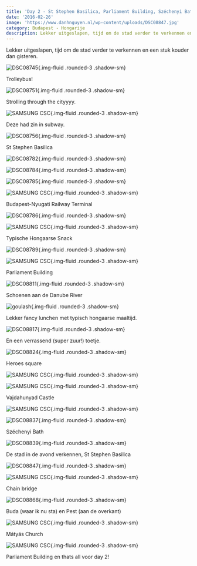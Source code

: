 ```yaml
---
title: 'Day 2 - St Stephen Basilica, Parliament Building, Széchenyi Bath'
date: '2016-02-26'
image: 'https://www.danhnguyen.nl/wp-content/uploads/DSC08847.jpg'
category: Budapest - Hongarije
description: Lekker uitgeslapen, tijd om de stad verder te verkennen en een stuk kouder dan gisteren...
---
```


Lekker uitgeslapen, tijd om de stad verder te verkennen en een stuk kouder dan gisteren.

![DSC08745](https://www.danhnguyen.nl/wp-content/uploads/DSC08745-1.jpg){.img-fluid .rounded-3 .shadow-sm}

Trolleybus!

![DSC08751](https://www.danhnguyen.nl/wp-content/uploads/DSC08751-1.jpg){.img-fluid .rounded-3 .shadow-sm}

Strolling through the cityyyy.

![SAMSUNG CSC](https://www.danhnguyen.nl/wp-content/uploads/SAM_2493-e1456426790794.jpg){.img-fluid .rounded-3 .shadow-sm}

Deze had zin in subway.

![DSC08756](https://www.danhnguyen.nl/wp-content/uploads/DSC08756.jpg){.img-fluid .rounded-3 .shadow-sm}

St Stephen Basilica

![DSC08782](https://www.danhnguyen.nl/wp-content/uploads/DSC08782.jpg){.img-fluid .rounded-3 .shadow-sm}

![DSC08784](https://www.danhnguyen.nl/wp-content/uploads/DSC08784.jpg){.img-fluid .rounded-3 .shadow-sm}

![DSC08785](https://www.danhnguyen.nl/wp-content/uploads/DSC08785.jpg){.img-fluid .rounded-3 .shadow-sm}

![SAMSUNG CSC](https://www.danhnguyen.nl/wp-content/uploads/SAM_2516-e1456427074130.jpg){.img-fluid .rounded-3 .shadow-sm}

Budapest-Nyugati Railway Terminal

![DSC08786](https://www.danhnguyen.nl/wp-content/uploads/DSC08786.jpg){.img-fluid .rounded-3 .shadow-sm}

![SAMSUNG CSC](https://www.danhnguyen.nl/wp-content/uploads/SAM_2525-e1456427157521.jpg){.img-fluid .rounded-3 .shadow-sm}

Typische Hongaarse Snack

![DSC08789](https://www.danhnguyen.nl/wp-content/uploads/DSC08789.jpg){.img-fluid .rounded-3 .shadow-sm}

![SAMSUNG CSC](https://www.danhnguyen.nl/wp-content/uploads/SAM_2571-e1456427330528.jpg){.img-fluid .rounded-3 .shadow-sm}

Parliament Building

![DSC08811](https://www.danhnguyen.nl/wp-content/uploads/DSC08811.jpg){.img-fluid .rounded-3 .shadow-sm}

Schoenen aan de Danube River

![goulash](https://www.danhnguyen.nl/wp-content/uploads/goulash.jpg){.img-fluid .rounded-3 .shadow-sm}

Lekker fancy lunchen met typisch hongaarse maaltijd.

![DSC08817](https://www.danhnguyen.nl/wp-content/uploads/DSC08817.jpg){.img-fluid .rounded-3 .shadow-sm}

En een verrassend (super zuur!) toetje.

![DSC08824](https://www.danhnguyen.nl/wp-content/uploads/DSC08824.jpg){.img-fluid .rounded-3 .shadow-sm}

Heroes square

![SAMSUNG CSC](https://www.danhnguyen.nl/wp-content/uploads/SAM_2642-e1456427857455.jpg){.img-fluid .rounded-3 .shadow-sm}

![SAMSUNG CSC](https://www.danhnguyen.nl/wp-content/uploads/SAM_2648-e1456427864786.jpg){.img-fluid .rounded-3 .shadow-sm}

Vajdahunyad Castle

![SAMSUNG CSC](https://www.danhnguyen.nl/wp-content/uploads/SAM_2665-e1456427969168.jpg){.img-fluid .rounded-3 .shadow-sm}

![DSC08837](https://www.danhnguyen.nl/wp-content/uploads/DSC08837.jpg){.img-fluid .rounded-3 .shadow-sm}

Széchenyi Bath

![DSC08839](https://www.danhnguyen.nl/wp-content/uploads/DSC08839.jpg){.img-fluid .rounded-3 .shadow-sm}

De stad in de avond verkennen, St Stephen Basilica

![DSC08847](https://www.danhnguyen.nl/wp-content/uploads/DSC08847.jpg){.img-fluid .rounded-3 .shadow-sm}

![SAMSUNG CSC](https://www.danhnguyen.nl/wp-content/uploads/SAM_2707-e1456428312961.jpg){.img-fluid .rounded-3 .shadow-sm}

Chain bridge

![DSC08868](https://www.danhnguyen.nl/wp-content/uploads/DSC08868.jpg){.img-fluid .rounded-3 .shadow-sm}

Buda (waar ik nu sta) en Pest (aan de overkant)

![SAMSUNG CSC](https://www.danhnguyen.nl/wp-content/uploads/SAM_2741-e1456428343756.jpg){.img-fluid .rounded-3 .shadow-sm}

Mátyás Church

![SAMSUNG CSC](https://www.danhnguyen.nl/wp-content/uploads/SAM_2769.jpg){.img-fluid .rounded-3 .shadow-sm}

Parliament Building en thats all voor day 2!
